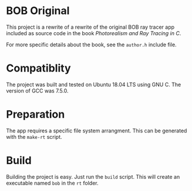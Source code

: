 
# BOB Original

This project is a rewrite of a rewrite of the original BOB ray tracer
app included as source code in the book _Photorealism and Ray Tracing in C_.

For more specific details about the book, see the `author.h` include file.

# Compatiblity

The project was built and tested on Ubuntu 18.04 LTS using GNU C.
The version of GCC was 7.5.0.

# Preparation

The app requires a specific file system arrangment. This can be
generated with the `make-rt` script.

# Build

Building the project is easy. Just run the `build` script. This will
create an executable named `bob` in the `rt` folder.
